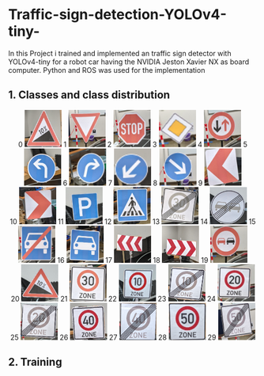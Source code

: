 # Traffic-sign-detection-YOLOv4-tiny-
  In this Project i trained and implemented an traffic sign detector with YOLOv4-tiny for a robot car having the NVIDIA Jeston Xavier NX as board computer. Python and ROS was used for the implementation

## 1. Classes and class distribution
  <p style="text-align:center"> 0 <img src="img/0.png" width="75" height="75"/> 
    1 <img src="img/1.png" width="75" height="75"/>
    2 <img src="img/2.png"width="75" height="75"/>
    3 <img src="img/3.png"width="75" height="75"/>
    4 <img src="img/4.png"width="75" height="75"/>
    5 <img src="img/5.png"width="75" height="75"/>
    6 <img src="img/6.png"width="75" height="75"/>
    7 <img src="img/7.png"width="75" height="75"/>
    8 <img src="img/8.png"width="75" height="75"/>
    9 <img src="img/9.png"width="75" height="75"/> <br>
    10 <img src="img/10.png"width="75" height="75"/>
    11 <img src="img/11.png"width="75" height="75"/>
    12 <img src="img/12.png"width="75" height="75"/>
    13 <img src="img/13.png"width="75" height="75"/>
    14 <img src="img/14.png"width="75" height="75"/>
    15 <img src="img/15.png"width="75" height="75"/>
    16 <img src="img/16.png"width="75" height="75"/>
    17 <img src="img/17.png"width="75" height="75"/>
    18 <img src="img/18.png"width="75" height="75"/>
    19 <img src="img/19.png"width="75" height="75"/> <br>
    20 <img src="img/20.png"width="75" height="75"/>
    21 <img src="img/21.png"width="75" height="75"/>
    22 <img src="img/22.png"width="75" height="75"/> 
    23 <img src="img/23.png"width="75" height="75"/>
    24 <img src="img/24.png"width="75" height="75"/>
    25 <img src="img/25.png"width="75" height="75"/>
    26 <img src="img/26.png"width="75" height="75"/>
    27 <img src="img/27.png"width="75" height="75"/>
    28 <img src="img/28.png"width="75" height="75"/>
    29 <img src="img/29.png"width="75" height="75"/>
</p> 

## 2. Training
